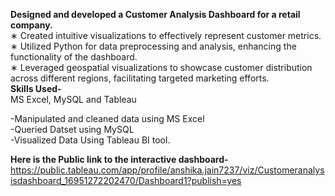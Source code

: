 <b>Designed and developed a Customer Analysis Dashboard for a retail company.</b> <br>
∗ Created intuitive visualizations to effectively represent customer metrics.<br>
∗ Utilized Python for data preprocessing and analysis, enhancing the functionality of the dashboard.<br>
∗ Leveraged geospatial visualizations to showcase customer distribution across different regions, facilitating targeted
marketing efforts.<br>
<b>Skills Used-</b><br>
MS Excel, MySQL and Tableau<br>

-Manipulated and cleaned data using MS Excel<br>
-Queried Datset using MySQL<br>
-Visualized Data Using Tableau BI tool.<br>

<b>Here is the Public link to the interactive dashboard-</b><br>
https://public.tableau.com/app/profile/anshika.jain7237/viz/Customeranalysisdashboard_16951272202470/Dashboard1?publish=yes
